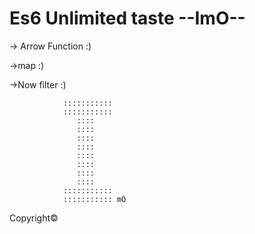 # Es6 Unlimited taste --ImO-- 
<!-- Black Wolf Rise Again -->


-> Arrow Function :) 

->map :)

->Now filter :) 


				:::::::::::
				:::::::::::
				   ::::
				   ::::
				   ::::
				   ::::
				   ::::
				   ::::
				   ::::
				   ::::
				:::::::::::
				::::::::::: mO
Copyright©